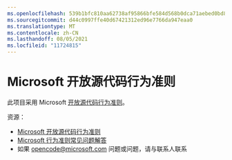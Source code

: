 ```yaml
---
ms.openlocfilehash: 539b1bfc810aa62738af95866bfe584d568b0dca71aebed0bd81db0bdaebade3
ms.sourcegitcommit: d44c0997ffe40d67421312ed96e7766da947eaa0
ms.translationtype: MT
ms.contentlocale: zh-CN
ms.lasthandoff: 08/05/2021
ms.locfileid: "11724815"
---
```

# <a name="microsoft-open-source-code-of-conduct"></a>Microsoft 开放源代码行为准则

此项目采用 Microsoft [开放源代码行为准则](https://opensource.microsoft.com/codeofconduct/)。

资源：

- [Microsoft 开放源代码行为准则](https://opensource.microsoft.com/codeofconduct/)
- [Microsoft 行为准则常见问题解答](https://opensource.microsoft.com/codeofconduct/faq/)
- 如果 [opencode@microsoft.com](mailto:opencode@microsoft.com) 问题或问题，请与联系人联系
